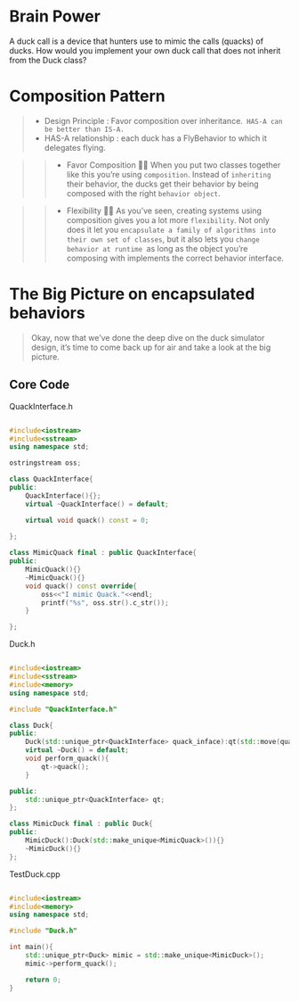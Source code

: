 # Brain Power
A duck call is a device that hunters use to mimic the calls (quacks) of ducks. How would you implement your own duck call that does not inherit from the Duck class?

# Composition Pattern
>* Design Principle : Favor composition over inheritance.` HAS-A can be better than IS-A.`<br>
>* HAS-A relationship : each duck has a FlyBehavior to which it delegates flying.<br>

>>* Favor Composition 👍🏼  When you put two classes together like this you’re using `composition`. Instead of `inheriting` their behavior, the ducks get their behavior by being composed with the right `behavior object`.

>>* Flexibility 👍🏼 As you’ve seen, creating systems using composition gives you a lot more `flexibility`. Not only does it let you `encapsulate a family of algorithms into their own set of classes`, but it also lets you `change behavior at runtime `as long as the object you’re composing with implements the correct behavior interface.<br>

# The Big Picture on encapsulated behaviors
>Okay, now that we’ve done the deep dive on the duck simulator design, it’s time to come back up for air and take a look at the big picture.

## Core Code
QuackInterface.h
```hpp

#include<iostream>
#include<sstream>
using namespace std;

ostringstream oss;

class QuackInterface{
public:
	QuackInterface(){};
	virtual ~QuackInterface() = default;

	virtual void quack() const = 0;
	
};

class MimicQuack final : public QuackInterface{
public:
	MimicQuack(){}
	~MimicQuack(){}
	void quack() const override{
		oss<<"I mimic Quack."<<endl;
		printf("%s", oss.str().c_str());
	}

};

```
Duck.h
```hpp

#include<iostream>
#include<sstream>
#include<memory>
using namespace std;

#include "QuackInterface.h"

class Duck{
public:
	Duck(std::unique_ptr<QuackInterface> quack_inface):qt(std::move(quack_inface)){}
	virtual ~Duck() = default;
	void perform_quack(){
		qt->quack();
	}

public:
	std::unique_ptr<QuackInterface> qt;
};

class MimicDuck final : public Duck{
public:
	MimicDuck():Duck(std::make_unique<MimicQuack>()){}
	~MimicDuck(){}
};

```
TestDuck.cpp
```cpp

#include<iostream>
#include<memory>
using namespace std;

#include "Duck.h"

int main(){
	std::unique_ptr<Duck> mimic = std::make_unique<MimicDuck>();
	mimic->perform_quack();

	return 0;
}

```

